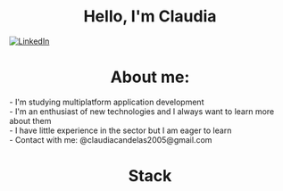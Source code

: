 <h1 align="center">Hello, I'm Claudia</h1>

<!--Aquí foto banner-->

[![LinkedIn](https://img.shields.io/badge/LinkedIn-blue?style=for-the-badge&logo=linkedin&color=%230D94E8)](https://www.linkedin.com/in/claudiacandelasoviedo/)

<h1 align="center">About me:</h1>
<div>- I'm studying multiplatform application development</div>
<div>- I'm an enthusiast of new technologies and I always want to learn more about them</div>
<div>- I have little experience in the sector but I am eager to learn</div>
<div>- Contact with me: @claudiacandelas2005@gmail.com</div>

<h1 align="center">Stack</h1>

<!--
**claauudiaa/claauudiaa** is a ✨ _special_ ✨ repository because its `README.md` (this file) appears on your GitHub profile.

Here are some ideas to get you started:

- 🔭 I’m currently working on ...
- 🌱 I’m currently learning ...
- 👯 I’m looking to collaborate on ...
- 🤔 I’m looking for help with ...
- 💬 Ask me about ...
- 📫 How to reach me: ...
- 😄 Pronouns: ...
- ⚡ Fun fact: ...
-->

